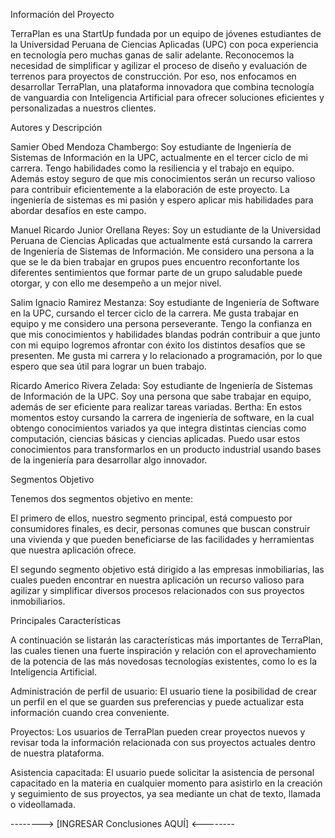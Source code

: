 Información del Proyecto

TerraPlan es una StartUp fundada por un equipo de jóvenes estudiantes de la Universidad Peruana de Ciencias Aplicadas (UPC) con 
poca experiencia en tecnología pero muchas ganas de salir adelante. Reconocemos la necesidad de simplificar y agilizar el proceso 
de diseño y evaluación de terrenos para proyectos de construcción. Por eso, nos enfocamos en desarrollar TerraPlan, una plataforma 
innovadora que combina tecnología de vanguardia con Inteligencia Artificial para ofrecer soluciones eficientes y personalizadas a 
nuestros clientes.

Autores y Descripción

Samier Obed Mendoza Chambergo: 
Soy estudiante de Ingeniería de Sistemas de Información en la UPC, actualmente en el tercer ciclo de mi carrera. 
Tengo habilidades como la resiliencia y el trabajo en equipo. Además estoy  seguro de que mis conocimientos 
serán un recurso valioso para contribuir eficientemente a la elaboración de este proyecto. La ingeniería de sistemas es mi pasión 
y espero aplicar mis habilidades para abordar desafíos en este campo.

Manuel Ricardo Junior Orellana Reyes: 
Soy un estudiante de la Universidad Peruana de Ciencias Aplicadas que actualmente está cursando la carrera de Ingeniería de 
Sistemas de Información. Me considero una persona a la que se le da bien trabajar en grupos pues encuentro reconfortante
los diferentes sentimientos que formar parte de un grupo saludable puede otorgar, y con ello me desempeño a un mejor nivel.

Salim Ignacio Ramirez Mestanza:
Soy estudiante de Ingeniería de Software en la UPC, cursando el tercer ciclo de la carrera. Me gusta trabajar en equipo
y me considero una persona perseverante. Tengo la confianza en que mis conocimientos y habilidades blandas podrán contribuir
a que junto con mi equipo logremos afrontar con éxito los distintos desafíos que se presenten. Me gusta mi carrera y lo
relacionado a programación, por lo que espero que sea útil para lograr un buen trabajo.

Ricardo Americo Rivera Zelada: 
Soy estudiante de Ingeniería de Sistemas de Información de la UPC. Soy una persona que sabe trabajar en equipo, 
además de ser eficiente para realizar tareas variadas. 
Bertha: 
En estos momentos estoy cursando la carrera de ingeniería de software, en la cual obtengo conocimientos variados 
ya que integra distintas ciencias como computación, ciencias básicas y ciencias aplicadas.
Puedo usar estos conocimientos para transformarlos en un producto industrial usando bases de la ingeniería para desarrollar algo innovador.

Segmentos Objetivo

Tenemos dos segmentos objetivo en mente:

El primero de ellos, nuestro segmento principal, está compuesto por consumidores finales, es decir, personas comunes que buscan 
construir una vivienda y que pueden beneficiarse de las facilidades y herramientas que nuestra aplicación ofrece.

El segundo segmento objetivo está dirigido a las empresas inmobiliarias, las cuales pueden encontrar en nuestra aplicación un 
recurso valioso para agilizar y simplificar diversos procesos relacionados con sus proyectos inmobiliarios.

Principales Características

A continuación se listarán las características más importantes de TerraPlan, las cuales tienen una fuerte 
inspiración y relación con el aprovechamiento de la potencia de las más novedosas tecnologías existentes, 
como lo es la Inteligencia Artificial.

Administración de perfil de usuario: El usuario tiene la posibilidad de crear un perfil en el que se 
guarden sus preferencias y puede actualizar esta información cuando crea conveniente.

Proyectos: Los usuarios de TerraPlan pueden crear proyectos nuevos y revisar toda la información 
relacionada con sus proyectos actuales dentro de nuestra plataforma.

Asistencia capacitada: El usuario puede solicitar la asistencia de personal capacitado en la materia en 
cualquier momento para asistirlo en la creación y seguimiento de sus proyectos, ya sea mediante un chat de 
texto, llamada o videollamada.

--------> [INGRESAR Conclusiones AQUÍ] <--------
